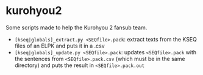 # kurohyou2
Some scripts made to help the Kurohyou 2 fansub team.

* `[kseq|globals]_extract.py <SEQfile>.pack`: extract texts from the KSEQ files of an ELPK and puts it in a .csv
* `[kseq|globals]_update.py <SEQfile>.pack`: updates `<SEQfile>.pack` with the sentences from `<SEQfile>.pack.csv` (which must be in the same directory) and puts the result in `<SEQfile>.pack.out`
